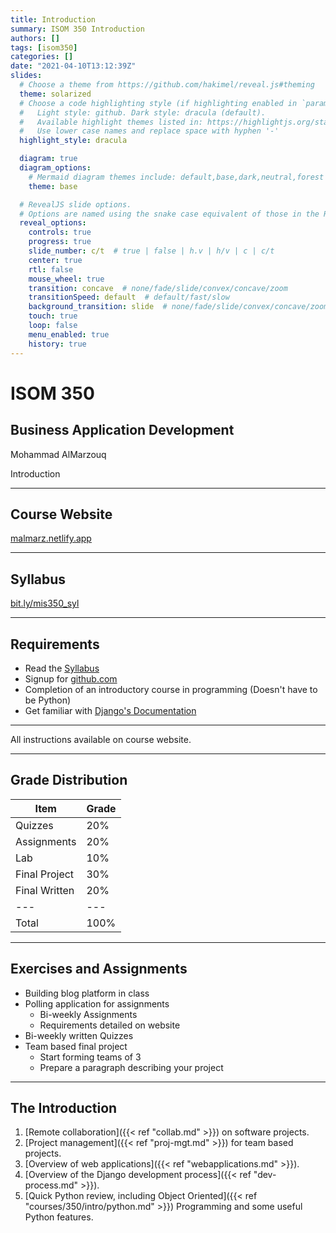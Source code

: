 ```yaml
---
title: Introduction
summary: ISOM 350 Introduction
authors: []
tags: [isom350]
categories: []
date: "2021-04-10T13:12:39Z"
slides:
  # Choose a theme from https://github.com/hakimel/reveal.js#theming
  theme: solarized
  # Choose a code highlighting style (if highlighting enabled in `params.toml`)
  #   Light style: github. Dark style: dracula (default).
  #   Available highlight themes listed in: https://highlightjs.org/static/demo/
  #   Use lower case names and replace space with hyphen '-'
  highlight_style: dracula

  diagram: true
  diagram_options:
    # Mermaid diagram themes include: default,base,dark,neutral,forest
    theme: base

  # RevealJS slide options.
  # Options are named using the snake case equivalent of those in the RevealJS docs.
  reveal_options:
    controls: true
    progress: true
    slide_number: c/t  # true | false | h.v | h/v | c | c/t
    center: true
    rtl: false
    mouse_wheel: true
    transition: concave  # none/fade/slide/convex/concave/zoom
    transitionSpeed: default  # default/fast/slow
    background_transition: slide  # none/fade/slide/convex/concave/zoom
    touch: true
    loop: false
    menu_enabled: true
    history: true
---
```


# ISOM 350
## Business Application Development

Mohammad AlMarzouq

Introduction

---

## Course Website

[malmarz.netlify.app](https://malmarz.netlify.app)

---

## Syllabus

[bit.ly/mis350_syl](https://bit.ly/mis350_syl)

---

## Requirements

- Read the [Syllabus](https://bit.ly/mis350_syl)
- Signup for [github.com](https://github.com/join)
- Completion of an introductory course in programming (Doesn't have to be Python)
- Get familiar with [Django's Documentation](https://docs.djangoproject.com/en/3.1/)

---

All instructions available on course website.

---

## Grade Distribution

| Item | Grade |
|---|---|
|  Quizzes | 20%  |
|  Assignments | 20%  |
|  Lab | 10%  |
|  Final Project | 30%  |
|  Final Written | 20% |
|---|---|
| Total | 100% |


---

## Exercises and Assignments

- Building blog platform in class
- Polling application for assignments
  - Bi-weekly Assignments
  - Requirements detailed on website
- Bi-weekly written Quizzes
- Team based final project
  - Start forming teams of 3
  - Prepare a paragraph describing your project


---

## The Introduction

1. [Remote collaboration]({{< ref "collab.md" >}}) on software projects.
2. [Project management]({{< ref "proj-mgt.md" >}}) for team based projects.
3. [Overview of web applications]({{< ref "webapplications.md" >}}).
4. [Overview of the Django development process]({{< ref "dev-process.md" >}}).
5. [Quick Python review, including Object Oriented]({{< ref "courses/350/intro/python.md" >}}) Programming and some useful Python features.

